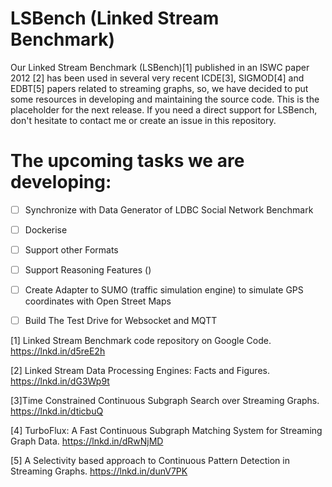 # LSBench (Linked Stream Benchmark)

Our Linked Stream Benchmark (LSBench)[1] published in an ISWC paper 2012 [2] has been used in several very recent ICDE[3], SIGMOD[4] and EDBT[5] papers related to streaming graphs, so, we have decided to put some resources in developing and maintaining the source code. This is the placeholder for the next release. If you need a direct support for LSBench, don't hesitate to contact me or create an issue in this repository.

# The upcoming tasks we are developing:

- [ ] Synchronize with Data Generator of LDBC Social Network Benchmark 
- [ ] Dockerise
- [ ] Support other Formats
- [ ] Support Reasoning Features ()
- [ ] Create Adapter to SUMO (traffic simulation engine) to simulate GPS coordinates with Open Street Maps 
- [ ] Build The Test Drive for Websocket and MQTT



[1] Linked Stream Benchmark code repository on Google Code. https://lnkd.in/d5reE2h

[2] Linked Stream Data Processing Engines: Facts and Figures. https://lnkd.in/dG3Wp9t

[3]Time Constrained Continuous Subgraph Search over Streaming Graphs. https://lnkd.in/dticbuQ

[4] TurboFlux: A Fast Continuous Subgraph Matching System for Streaming Graph Data. https://lnkd.in/dRwNjMD

[5] A Selectivity based approach to Continuous Pattern Detection in Streaming Graphs. https://lnkd.in/dunV7PK
